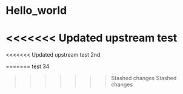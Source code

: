 # Hello_world
<<<<<<< Updated upstream
test
=======
<<<<<<< Updated upstream
test 2nd

=======
test 34
>>>>>>> Stashed changes
>>>>>>> Stashed changes
